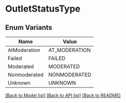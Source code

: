 # OutletStatusType

## Enum Variants

| Name | Value |
|---- | -----|
| AtModeration | AT_MODERATION |
| Failed | FAILED |
| Moderated | MODERATED |
| Nonmoderated | NONMODERATED |
| Unknown | UNKNOWN |


[[Back to Model list]](../README.md#documentation-for-models) [[Back to API list]](../README.md#documentation-for-api-endpoints) [[Back to README]](../README.md)


